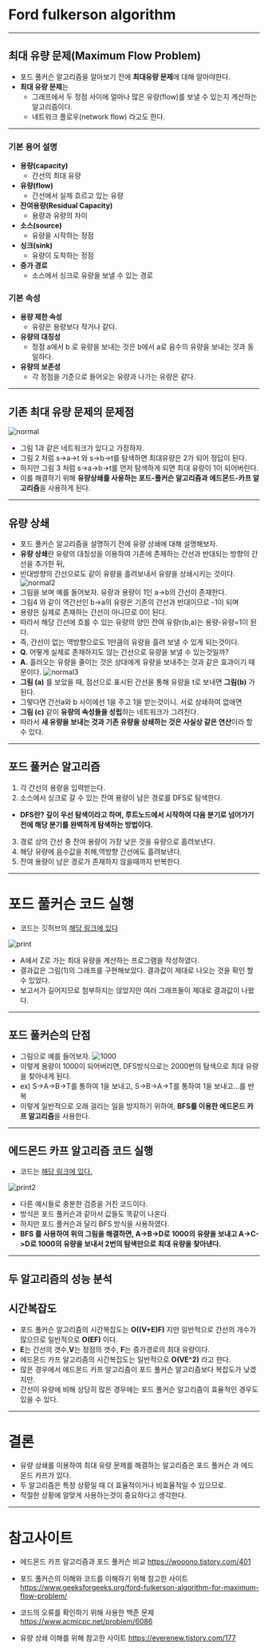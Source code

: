 # Ford fulkerson algorithm

---
## 최대 유량 문제(Maximum Flow Problem)
- 포드 풀커슨 알고리즘을 알아보기 전에 **최대유량 문제**에 대해 알아야한다.
- **최대 유량 문제**는 
  - 그래프에서 두 정점 사이에 얼마나 많은 유량(flow)를 보낼 수 있는지  계산하는 알고리즘이다.
  - 네트워크 플로우(network flow) 라고도 한다.
---
### 기본 용어 설명 
- **용량(capacity)**
  - 간선의 최대 유량 
- **유량(flow)**
  - 간선에서 실제 흐르고 있는 유량
- **잔여용량(Residual Capacity)**
  - 용량과 유량의 차이
- **소스(source)**
  - 유량을 시작하는 정점
- **싱크(sink)**
  - 유량이 도착하는 정점
- **증가 경로**
  - 소스에서 싱크로 유량을 보낼 수 있는 경로
### 기본 속성
- **용량 제한 속성**
  - 유량은 용량보다 작거나 같다.
- **유량의 대칭성**
  - 정점 a에서 b 로 유량을 보내는 것은 b에서 a로 음수의 유량을 보내는 것과 동일하다.
- **유량의 보존성**
  - 각 정점을 기준으로 들어오는 유량과 나가는 유량은 같다. 
---
## 기존 최대 유량 문제의 문제점
![normal](./img/normal.png)

- 그림 1과 같은 네트워크가 있다고 가정하자.
- 그림 2 처럼 s->a->t 와 s->b->t를 탐색하면 최대유량은 2가 되어 정답이 된다.
- 하지만 그림 3 처럼 s->a->b->t를 먼저 탐색하게 되면 최대 유량이 1이 되어버린다.
- 이를 해결하기 위해 **유량상쇄를 사용하는 포드-풀커슨 알고리즘과 에드몬드-카프 알고리즘**을  사용하게 된다.
---
## 유량 상쇄
- 포드 풀커슨 알고리즘을 설명하기 전에 유량 상쇄에 대해 설명해보자.
- **유량 상쇄**란 유량의 대칭성을 이용하여 기존에 존재하는 간선과 반대되는 방향의 간선을 추가한 뒤,
- 반대방향의 간선으로도 같이 유량을 흘려보내서 유량을 상쇄시키는 것이다.  
![normal2](img/normal2.png)
- 그림을 보며 예를 들어보자. 유량과 용량이 1인 a->b의 간선이 존재한다.
- 그림4 와 같이 역간선인 b->a의 유량은 기존의 간선과 반대이므로 -1이 되며
- 용량은 실제로 존재하는 간선이 아니므로 0이 된다.
- 따라서 해당 간선에 흐를 수 있는 유량의 양인 잔여 유량r(b,a)는 용량-유량=1이 된다.
- 즉, 간선이 없는 역방향으로도 1만큼의 유량을 흘려 보낼 수 있게 되는것이다.
- **Q.** 어떻게 실제로 존재하지도 않는 간선으로 유량을 보낼 수 있는것일까?
- **A.** 흘러오는 유량을 줄이는 것은 상대에게 유량을 보내주는 것과 같은 효과이기 때문이다.
![normal3](img/normal3.png)
- **그림 (a)** 를 보았을 때, 점선으로 표시된 간선을 통해 유량을 t로 보내면 **그림(b)** 가 된다.
- 그렇다면 간선a와 b 사이에선 1을 주고 1을 받는것이니. 서로 상쇄하여 없애면
- **그림 (c)** 같이 **유량의 속성들을 성립**하는 네트워크가 그려진다.
- 따라서 **새 유량을 보내는 것과 기존 유량을 상쇄하는 것은 사실상 같은 연산**이라 할 수 있다.
---
## 포드 풀커슨 알고리즘
1. 각 간선의 용량을 입력받는다.
2. 소스에서 싱크로 갈 수 있는 잔여 용량이 남은 경로를 DFS로 탐색한다.
- **DFS란? 깊이 우선 탐색이라고 하며, 루트노드에서 시작하여 다음 분기로 넘어가기 전에 해당 분기를 완벽하게 탐색하는 방법이다.**
3. 경로 상의 간선 중 잔여 용량이 가장 낮은 것을 유량으로 흘려보낸다.
4. 해당 유량에 음수값을 취해,역방향 간선에도 흘려보낸다.
5. 잔여 용량이 남은 경로가 존재하지 않을때까지 반복한다.
---
# 포드 풀커슨 코드 실행 
- 코드는 깃허브의 [해당 링크에 있다](https://github.com/pengcon/algorithm_midterm/blob/main/edmonds-karp.py)

![print](img/print.png)
- A에서 Z로 가는 최대 유량을 계산하는 프로그램을 작성하였다.
- 결과값은 그림(1)의 그래프를 구현해보았다. 결과값이 제대로 나오는 것을 확인 할 수 있었다.
- 보고서가 길어지므로 첨부하지는 않았지만 여러 그래프들이 제대로 결과값이 나왔다.
---
## 포드 풀커슨의 단점
- 그림으로 예를 들어보자.
![1000](img/1000.png)
- 이렇게 용량이 1000이 되어버리면, DFS방식으로는 2000번의 탐색으로 최대 유량을 찾아내게 된다.
- ex) S->A->B->T를 통하여 1을 보내고, S->B->A->T를 통하여 1을 보내고...를 반복
- 이렇게 일반적으로 오래 걸리는 일을 방지하기 위하여, **BFS를 이용한 에드몬드 카프 알고리즘**을 사용한다.
---
## 에드몬드 카프 알고리즘 코드 실행
- 코드는 [해당 링크에 있다.](https://github.com/pengcon/algorithm_midterm/blob/main/edmonds-karp.py)

![print2](img/print2.png)
- 다른 예시들로 충분한 검증을 거친 코드이다.
- 방식은 포드 풀커슨과 같아서 값들도 똑같이 나온다.
- 하지만 포드 풀커슨과 달리 BFS 방식을 사용하였다.
- **BFS 를 사용하여 위의 그림을 해결하면, A->B->D로 1000의 유량을 보내고 A->C->D로 1000의 유량을 보내서 2번의 탐색만으로 최대 유량을 찾아낸다.**
---
## 두 알고리즘의 성능 분석
## 시간복잡도
- 포드 풀커슨 알고리즘의 시간복잡도는 **O((V+E)F)** 지만 일반적으로 간선의 개수가 많으므로 일반적으로 **O(EF)** 이다.
- **E**는 간선의 갯수,**V**는 정점의 갯수, **F**는 증가경로의 최대 유량이다.
- 에드몬드 카프 알고리즘의 시간복잡도는 일반적으로 **O(VE^2)** 라고 한다.
- 많은 경우에서 에드몬드 카프 알고리즘이 포드 풀커슨 알고리즘보다 복잡도가 낮겠지만.
- 간선이 유량에 비해 상당히 많은 경우에는 포드 풀커슨 알고리즘이 효율적인 경우도 있을 수 있다.
---
# 결론
- 유량 상쇄를 이용하여 최대 유량 문제를 해결하는 알고리즘은 포드 풀커슨 과 에드몬드 카프가 있다.
- 두 알고리즘은 특정 상황일 때 더 효율적이거나 비효율적일 수 있으므로.
- 적절한 상황에 알맞게 사용하는것이 중요하다고 생각한다.

---
# 참고사이트
- 에드몬드 카프 알고리즘과 포드 풀커슨 비교
  https://wooono.tistory.com/401  

- 포드 풀커슨의 이해와 코드를 이해하기 위해 참고한 사이트
 https://www.geeksforgeeks.org/ford-fulkerson-algorithm-for-maximum-flow-problem/
- 코드의 오류를 확인하기 위해 사용한 백준 문제
  https://www.acmicpc.net/problem/6086

- 유량 상쇄 이해를 위해 참고한 사이트
  https://everenew.tistory.com/177
